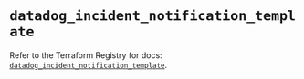 # `datadog_incident_notification_template`

Refer to the Terraform Registry for docs: [`datadog_incident_notification_template`](https://registry.terraform.io/providers/datadog/datadog/3.75.0/docs/resources/incident_notification_template).
